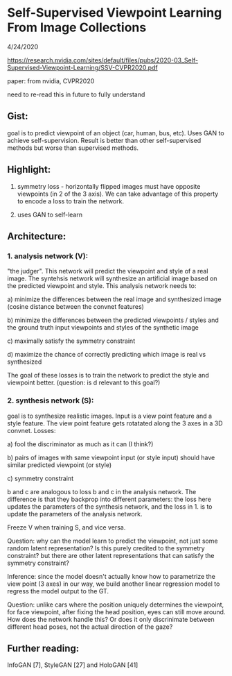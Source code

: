 # Self-Supervised Viewpoint Learning From Image Collections

4/24/2020

https://research.nvidia.com/sites/default/files/pubs/2020-03_Self-Supervised-Viewpoint-Learning/SSV-CVPR2020.pdf

paper: from nvidia, CVPR2020

need to re-read this in future to fully understand

## Gist:
goal is to predict viewpoint of an object (car, human, bus, etc). Uses GAN to achieve self-supervision. Result is better than other 
self-supervised methods but worse than supervised methods.

## Highlight: 
1. symmetry loss - horizontally flipped images must have opposite viewpoints (in 2 of the 3 axis). We can take advantage of this
property to encode a loss to train the network.

2. uses GAN to self-learn 

## Architecture:
### 1. analysis network (V): 
"the judger". This network will predict the viewpoint and style of a real image. The syntehsis network will
 synthesize an artificial image based on the predicted viewpoint and style. This analysis network needs to:
 
 a) minimize the differences between the real image and synthesized image (cosine distance between the convnet features)
 
 b) minimize the differences between the predicted viewpoints / styles and the ground truth input viewpoints and styles of the 
 synthetic image
 
 c) maximally satisfy the symmetry constraint
 
 d) maximize the chance of correctly predicting which image is real vs synthesized
 
 The goal of these losses is to train the network to predict the style and viewpoint better. (question: is d relevant to this goal?)
 

### 2. synthesis network (S):
goal is to synthesize realistic images. Input is a view point feature and a style feature. The view point feature
gets rotatated along the 3 axes in a 3D convnet. Losses:

a) fool the discriminator as much as it can (I think?)

b) pairs of images with same viewpoint input (or style input) should have similar predicted viewpoint (or style)

c) symmetry constraint

b and c are analogous to loss b and c in the analysis network. The difference is that they backprop into different parameters: the loss
here updates the parameters of the synthesis network, and the loss in 1. is to update the parameters of the analysis network. 

Freeze V when training S, and vice versa.

Question: why can the model learn to predict the viewpoint, not just some random latent representation? Is this purely credited to the symmetry
constraint? but there are other latent representations that can satisfy the symmetry constraint?

Inference: since the model doesn't actually know how to parametrize the view point (3 axes) in our way, we build another 
linear regression model to regress the model output to the GT. 



Question: unlike cars where the position uniquely determines the viewpoint, 
for face viewpoint, after fixing the head position, eyes can still move around. How does the network handle this? Or does it only
discrinimate between different head poses, not the actual direction of the gaze?


## Further reading: 
InfoGAN [7], StyleGAN [27] and HoloGAN [41]
